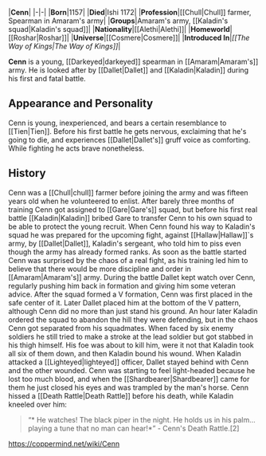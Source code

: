 |**Cenn**|
|-|-|
|**Born**|1157|
|**Died**|Ishi 1172|
|**Profession**|[[Chull\|Chull]] farmer, Spearman in Amaram's army|
|**Groups**|Amaram's army, [[Kaladin's squad\|Kaladin's squad]]|
|**Nationality**|[[Alethi\|Alethi]]|
|**Homeworld**|[[Roshar\|Roshar]]|
|**Universe**|[[Cosmere\|Cosmere]]|
|**Introduced In**|*[[The Way of Kings\|The Way of Kings]]*|

**Cenn** is a young, [[Darkeyed\|darkeyed]] spearman in [[Amaram\|Amaram's]] army. He is looked after by [[Dallet\|Dallet]] and [[Kaladin\|Kaladin]] during his first and fatal battle.

## Appearance and Personality
Cenn is young, inexperienced, and bears a certain resemblance to [[Tien\|Tien]]. Before his first battle he gets nervous, exclaiming that he's going to die, and experiences [[Dallet\|Dallet's]] gruff voice as comforting. While fighting he acts brave nonetheless.

## History
Cenn was a [[Chull\|chull]] farmer before joining the army and was fifteen years old when he volunteered to enlist. After barely three months of training Cenn got assigned to [[Gare\|Gare's]] squad, but before his first real battle [[Kaladin\|Kaladin]] bribed Gare to transfer Cenn to his own squad to be able to protect the young recruit.
When Cenn found his way to Kaladin's squad he was prepared for the upcoming fight, against [[Hallaw\|Hallaw]]`s army, by [[Dallet\|Dallet]], Kaladin's sergeant, who told him to piss even though the army has already formed ranks. As soon as the battle started Cenn was surprised by the chaos of a real fight, as his training led him to believe that there would be more discipline and order in [[Amaram\|Amaram's]] army.
During the battle Dallet kept watch over Cenn, regularly pushing him back in formation and giving him some veteran advice. After the squad formed a V formation, Cenn was first placed in the safe center of it. Later Dallet placed him at the bottom of the V pattern, although Cenn did no more than just stand his ground. An hour later Kaladin ordered the squad to abandon the hill they were defending, but in the chaos Cenn got separated from his squadmates. When faced by six enemy soldiers he still tried to make a stroke at the lead soldier but got stabbed in his thigh himself. His foe was about to kill him, were it not that Kaladin took all six of them down, and then Kaladin bound his wound.
When Kaladin attacked a [[Lighteyed\|lighteyed]] officer, Dallet stayed behind with Cenn and the other wounded. Cenn was starting to feel light-headed because he lost too much blood, and when the [[Shardbearer\|Shardbearer]] came for them he just closed his eyes and was trampled by the man's horse.
Cenn hissed a [[Death Rattle\|Death Rattle]] before his death, while Kaladin kneeled over him:

>“* He watches! The black piper in the night. He holds us in his palm... playing a tune that no man can hear!*”
\- Cenn's Death Rattle.[2]




https://coppermind.net/wiki/Cenn